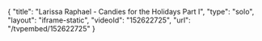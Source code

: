 {
    "title": "Larissa Raphael - Candies for the Holidays Part I",
    "type": "solo",
    "layout": "iframe-static",
    "videoId": "152622725",
    "url": "\/tvpembed\/152622725"
}